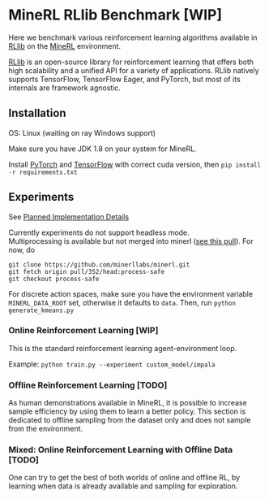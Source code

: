# MineRL RLlib Benchmark [WIP]

Here we benchmark various reinforcement learning algorithms available in [RLlib](https://docs.ray.io/en/releases-0.8.6/rllib.html) on the [MineRL](https://minerl.io/docs/) environment.

[RLlib](https://docs.ray.io/en/releases-0.8.6/rllib.html) is an open-source library for reinforcement learning that offers both high scalability and a unified API for a variety of applications. 
RLlib natively supports TensorFlow, TensorFlow Eager, and PyTorch, but most of its internals are framework agnostic.

## Installation

OS: Linux (waiting on ray Windows support)

Make sure you have JDK 1.8 on your system for MineRL.

Install [PyTorch](https://pytorch.org/get-started/locally/) and [TensorFlow](https://www.tensorflow.org/install) with correct cuda version, then
`pip install -r requirements.txt`

## Experiments

See [Planned Implementation Details](Implementation.md)

Currently experiments do not support headless mode.  
Multiprocessing is available but not merged into minerl ([see this pull](https://github.com/minerllabs/minerl/pull/352)). For now, do
```
git clone https://github.com/minerllabs/minerl.git
git fetch origin pull/352/head:process-safe
git checkout process-safe
```

For discrete action spaces, make sure you have the environment variable `MINERL_DATA_ROOT` set, otherwise it defaults to `data`. Then, run `python generate_kmeans.py`

### Online Reinforcement Learning [WIP]
This is the standard reinforcement learning agent-environment loop.

Example:
`python train.py --experiment custom_model/impala`

### Offline Reinforcement Learning [TODO]
As human demonstrations available in MineRL, it is possible to increase sample efficiency by using them to learn a better policy. 
This section is dedicated to offline sampling from the dataset only and does not sample from the environment.

### Mixed: Online Reinforcement Learning with Offline Data [TODO]
One can try to get the best of both worlds of online and offline RL, by learning when data is already available and sampling for exploration. 
